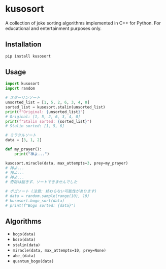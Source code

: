 # kusosort

A collection of joke sorting algorithms implemented in C++ for Python.
For educational and entertainment purposes only.

## Installation

```bash
pip install kusosort
```

## Usage

```python
import kusosort
import random

# スターリンソート
unsorted_list = [1, 5, 2, 6, 3, 4, 0]
sorted_list = kusosort.stalin(unsorted_list)
print(f"Original: {unsorted_list}")
# Original: [1, 5, 2, 6, 3, 4, 0]
print(f"Stalin sorted: {sorted_list}")
# Stalin sorted: [1, 5, 6]

# ミラクルソート
data = [3, 1, 2]

def my_prayer():
    print("神よ...")

kusosort.miracle(data, max_attempts=3, prey=my_prayer)
# 神よ...
# 神よ...
# 神よ...
# 奇跡は起きず、ソートできませんでした

# ボゴソート (注意: 終わらない可能性があります)
# data = random.sample(range(10), 10)
# kusosort.bogo_sort(data)
# print(f"Bogo sorted: {data}")
```

## Algorithms

- `bogo(data)`
- `bozo(data)`
- `stalin(data)`
- `miracle(data, max_attempts=10, prey=None)`
- `abe_(data)`
- `quantum_bogo(data)`